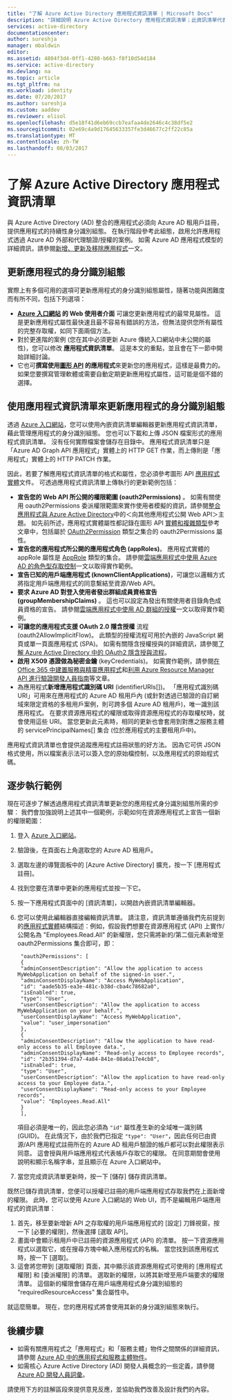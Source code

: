 ```yaml
---
title: "了解 Azure Active Directory 應用程式資訊清單 | Microsoft Docs"
description: "詳細說明 Azure Active Directory 應用程式資訊清單；此資訊清單代表應用程式在 Azure AD 租用戶中的身分識別組態，可用來協助進行 OAuth 授權、同意體驗等等。"
services: active-directory
documentationcenter: 
author: sureshja
manager: mbaldwin
editor: 
ms.assetid: 4804f3d4-0ff1-4280-b663-f8f10d54d184
ms.service: active-directory
ms.devlang: na
ms.topic: article
ms.tgt_pltfrm: na
ms.workload: identity
ms.date: 07/20/2017
ms.author: sureshja
ms.custom: aaddev
ms.reviewer: elisol
ms.openlocfilehash: d5e18f41d6eb69ccb7eafaa4de2646c4c38df5e2
ms.sourcegitcommit: 02e69c4a9d17645633357fe3d46677c2ff22c85a
ms.translationtype: MT
ms.contentlocale: zh-TW
ms.lasthandoff: 08/03/2017
---
```

# <a name="understanding-the-azure-active-directory-application-manifest"></a>了解 Azure Active Directory 應用程式資訊清單
與 Azure Active Directory (AD) 整合的應用程式必須向 Azure AD 租用戶註冊，提供應用程式的持續性身分識別組態。 在執行階段參考此組態，啟用允許應用程式透過 Azure AD 外部和代理驗證/授權的案例。 如需 Azure AD 應用程式模型的詳細資訊，請參閱[新增、更新及移除應用程式][ADD-UPD-RMV-APP]一文。

## <a name="updating-an-applications-identity-configuration"></a>更新應用程式的身分識別組態
實際上有多個可用的選項可更新應用程式的身分識別組態屬性，隨著功能與困難度而有所不同，包括下列選項：

* **[Azure 入口網站][AZURE-PORTAL] 的 Web 使用者介面** 可讓您更新應用程式的最常見屬性。 這是更新應用程式屬性最快速且最不容易有錯誤的方法，但無法提供您所有屬性的完整存取權，如同下面兩個方法。
* 對於更進階的案例 (您在其中必須更新 Azure 傳統入口網站中未公開的屬性)，您可以修改 **應用程式資訊清單**。 這是本文的重點，並且會在下一節中開始詳細討論。
* 它也可**撰寫使用[圖形 API][GRAPH-API] 的應用程式**來更新您的應用程式，這樣是最費力的。 如果您要撰寫管理軟體或需要自動定期更新應用程式屬性，這可能是個不錯的選擇。

## <a name="using-the-application-manifest-to-update-an-applications-identity-configuration"></a>使用應用程式資訊清單來更新應用程式的身分識別組態
透過 [Azure 入口網站][AZURE-PORTAL]，您可以使用內嵌資訊清單編輯器更新應用程式資訊清單，藉此管理應用程式的身分識別組態。 您也可以下載和上傳 JSON 檔案形式的應用程式資訊清單。 沒有任何實際檔案會儲存在目錄中。 應用程式資訊清單只是「Azure AD Graph API 應用程式」實體上的 HTTP GET 作業，而上傳則是「應用程式」實體上的 HTTP PATCH 作業。

因此，若要了解應用程式資訊清單的格式和屬性，您必須參考圖形 API [應用程式實體][APPLICATION-ENTITY]文件。 可透過應用程式資訊清單上傳執行的更新範例包括：

* **宣告您的 Web API 所公開的權限範圍 (oauth2Permissions)** 。 如需有關使用 oauth2Permissions 委派權限範圍來實作使用者模擬的資訊，請參閱[整合應用程式與 Azure Active Directory][INTEGRATING-APPLICATIONS-AAD]中的＜向其他應用程式公開 Web API＞主題。 如先前所述，應用程式實體屬性都記錄在圖形 API [實體和複雜類型][APPLICATION-ENTITY]參考文章中，包括屬於 [OAuth2Permission][APPLICATION-ENTITY-OAUTH2-PERMISSION] 類型之集合的 oauth2Permissions 屬性。
* **宣告您的應用程式所公開的應用程式角色 (appRoles)**。 應用程式實體的 appRole 屬性是 [AppRole][APPLICATION-ENTITY-APP-ROLE] 類型的集合。 請參閱[雲端應用程式中使用 Azure AD 的角色型存取控制][RBAC-CLOUD-APPS-AZUREAD]一文以取得實作範例。
* **宣告已知的用戶端應用程式 (knownClientApplications)**，可讓您以邏輯方式將指定用戶端應用程式的同意繫結至資源/Web API。
* **要求 Azure AD 對登入使用者發出群組成員資格宣告 (groupMembershipClaims)** 。  這也可以設定為發出有關使用者目錄角色成員資格的宣告。 請參閱[雲端應用程式中使用 AD 群組的授權][AAD-GROUPS-FOR-AUTHORIZATION]一文以取得實作範例。
* **可讓您的應用程式支援 OAuth 2.0 隱含授權** 流程 (oauth2AllowImplicitFlow)。 此類型的授權流程可用於內嵌的 JavaScript 網頁或單一頁面應用程式 (SPA)。 如需有關隱含授權授與的詳細資訊，請參閱[了解 Azure Active Directory 中的 OAuth2 隱含授與流程][IMPLICIT-GRANT]。
* **啟用 X509 憑證做為秘密金鑰** (keyCredentials)。 如需實作範例，請參閱[在 Office 365 中建置服務與精靈應用程式][O365-SERVICE-DAEMON-APPS]和[利用 Azure Resource Manager API 進行驗證開發人員指南][DEV-GUIDE-TO-AUTH-WITH-ARM]等文章。
* 為應用程式**新增應用程式識別碼 URI** (identifierURIs[])。 「應用程式識別碼 URI」可用來在應用程式的 Azure AD 租用戶內 (或針對透過已驗證的自訂網域來限定資格的多租用戶案例，則可跨多個 Azure AD 租用戶)，唯一識別該應用程式。 在要求資源應用程式的權限或取得資源應用程式的存取權杖時，就會使用這些 URI。 當您更新此元素時，相同的更新也會套用到對應之服務主體的 servicePrincipalNames[] 集合 (位於應用程式的主要租用戶中)。

應用程式資訊清單也會提供追蹤應用程式註冊狀態的好方法。 因為它可供 JSON 格式使用，所以檔案表示法可以簽入您的原始檔控制，以及應用程式的原始程式碼。

## <a name="step-by-step-example"></a>逐步執行範例
現在可逐步了解透過應用程式資訊清單更新您的應用程式身分識別組態所需的步驟： 我們會加強說明上述其中一個範例，示範如何在資源應用程式上宣告一個新的權限範圍：

1. 登入 [Azure 入口網站][AZURE-PORTAL]。
2. 驗證後，在頁面右上角選取您的 Azure AD 租用戶。
3. 選取左邊的導覽面板中的 [Azure Active Directory] 擴充，按一下 [應用程式註冊]。
4. 找到您要在清單中更新的應用程式並按一下它。
5. 按一下應用程式頁面中的 [資訊清單]，以開啟內嵌資訊清單編輯器。 
6. 您可以使用此編輯器直接編輯資訊清單。 請注意，資訊清單遵循我們先前提到的[應用程式實體][APPLICATION-ENTITY]結構描述：例如，假設我們想要在資源應用程式 (API) 上實作/公開名為 "Employees.Read.All" 的新權限，您只需將新的/第二個元素新增至 oauth2Permissions 集合即可，即：
   
        "oauth2Permissions": [
        {
        "adminConsentDescription": "Allow the application to access MyWebApplication on behalf of the signed-in user.",
        "adminConsentDisplayName": "Access MyWebApplication",
        "id": "aade5b35-ea3e-481c-b38d-cba4c78682a0",
        "isEnabled": true,
        "type": "User",
        "userConsentDescription": "Allow the application to access MyWebApplication on your behalf.",
        "userConsentDisplayName": "Access MyWebApplication",
        "value": "user_impersonation"
        },
        {
        "adminConsentDescription": "Allow the application to have read-only access to all Employee data.",
        "adminConsentDisplayName": "Read-only access to Employee records",
        "id": "2b351394-d7a7-4a84-841e-08a6a17e4cb8",
        "isEnabled": true,
        "type": "User",
        "userConsentDescription": "Allow the application to have read-only access to your Employee data.",
        "userConsentDisplayName": "Read-only access to your Employee records",
        "value": "Employees.Read.All"
        }
        ],
   
    項目必須是唯一的，因此您必須為 `"id"` 屬性產生新的全域唯一識別碼 (GUID)。 在此情況下，由於我們已指定 `"type": "User"`，因此任何已由資源/API 應用程式註冊所在的 Azure AD 租用戶驗證的帳戶都可以對此權限表示同意。 這會授與用戶端應用程式代表帳戶存取它的權限。 在同意期間會使用說明和顯示名稱字串，並且顯示在 Azure 入口網站中。
6. 當您完成資訊清單更新時，按一下 [儲存] 儲存資訊清單。  
   
既然已儲存資訊清單，您便可以授權已註冊的用戶端應用程式存取我們在上面新增的權限。 此時，您可以使用 Azure 入口網站的 Web UI，而不是編輯用戶端應用程式的資訊清單：  

1. 首先，移至要新增新 API 之存取權的用戶端應用程式的 [設定] 刀鋒視窗，按一下 [必要的權限]，然後選擇 [選取 API]。
2. 畫面中會顯示租用戶中已註冊的資源應用程式 (API) 的清單。 按一下資源應用程式以選取它，或在搜尋方塊中輸入應用程式的名稱。 當您找到該應用程式時，按一下 [選取]。  
3. 這會將您帶到 [選取權限] 頁面，其中顯示該資源應用程式可使用的 [應用程式權限] 和 [委派權限] 的清單。 選取新的權限，以將其新增至用戶端要求的權限清單。 這個新的權限會儲存在用戶端應用程式身分識別組態的 "requiredResourceAccess" 集合屬性中。


就這麼簡單。 現在，您的應用程式將會使用其新的身分識別組態來執行。

## <a name="next-steps"></a>後續步驟
* 如需有關應用程式之「應用程式」和「服務主體」物件之間關係的詳細資訊，請參閱 [Azure AD 中的應用程式和服務主體物件][AAD-APP-OBJECTS]。
* 如需核心 Azure Active Directory (AD) 開發人員概念的一些定義，請參閱 [Azure AD 開發人員詞彙][AAD-DEVELOPER-GLOSSARY]。

請使用下方的註解區段來提供意見反應，並協助我們改善及設計我們的內容。

<!--article references -->
[AAD-APP-OBJECTS]: active-directory-application-objects.md
[AAD-DEVELOPER-GLOSSARY]: active-directory-dev-glossary.md
[AAD-GROUPS-FOR-AUTHORIZATION]: http://www.dushyantgill.com/blog/2014/12/10/authorization-cloud-applications-using-ad-groups/
[ADD-UPD-RMV-APP]: active-directory-integrating-applications.md
[APPLICATION-ENTITY]: https://msdn.microsoft.com/Library/Azure/Ad/Graph/api/entity-and-complex-type-reference#application-entity
[APPLICATION-ENTITY-APP-ROLE]: https://msdn.microsoft.com/Library/Azure/Ad/Graph/api/entity-and-complex-type-reference#approle-type
[APPLICATION-ENTITY-OAUTH2-PERMISSION]: https://msdn.microsoft.com/Library/Azure/Ad/Graph/api/entity-and-complex-type-reference#oauth2permission-type
[AZURE-PORTAL]: https://portal.azure.com
[DEV-GUIDE-TO-AUTH-WITH-ARM]: http://www.dushyantgill.com/blog/2015/05/23/developers-guide-to-auth-with-azure-resource-manager-api/
[GRAPH-API]: active-directory-graph-api.md
[IMPLICIT-GRANT]: active-directory-dev-understanding-oauth2-implicit-grant.md
[INTEGRATING-APPLICATIONS-AAD]: https://azure.microsoft.com/documentation/articles/active-directory-integrating-applications/
[O365-PERM-DETAILS]: https://msdn.microsoft.com/office/office365/HowTo/application-manifest
[O365-SERVICE-DAEMON-APPS]: https://msdn.microsoft.com/office/office365/howto/building-service-apps-in-office-365
[RBAC-CLOUD-APPS-AZUREAD]: http://www.dushyantgill.com/blog/2014/12/10/roles-based-access-control-in-cloud-applications-using-azure-ad/

